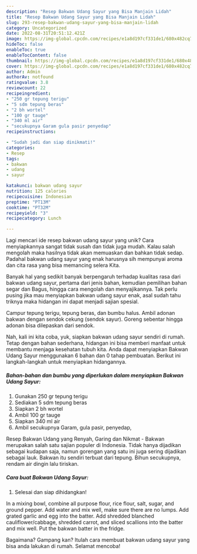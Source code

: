 ```yaml
---
description: "Resep Bakwan Udang Sayur yang Bisa Manjain Lidah"
title: "Resep Bakwan Udang Sayur yang Bisa Manjain Lidah"
slug: 293-resep-bakwan-udang-sayur-yang-bisa-manjain-lidah
category: Uncategorized
date: 2022-08-31T20:51:12.421Z
image: https://img-global.cpcdn.com/recipes/e1a8d197cf331de1/680x482cq70/bakwan-udang-sayur-foto-resep-utama.jpg
hideToc: false
enableToc: true
enableTocContent: false
thumbnail: https://img-global.cpcdn.com/recipes/e1a8d197cf331de1/680x482cq70/bakwan-udang-sayur-foto-resep-utama.jpg
cover: https://img-global.cpcdn.com/recipes/e1a8d197cf331de1/680x482cq70/bakwan-udang-sayur-foto-resep-utama.jpg
author: Admin
authorAv: notfound
ratingvalue: 3.8
reviewcount: 22
recipeingredient:
- "250 gr tepung terigu"
- "5 sdm tepung beras"
- "2 bh wortel"
- "100 gr tauge"
- "340 ml air"
- "secukupnya Garam gula pasir penyedap"
recipeinstructions:

- "Sudah jadi dan siap dinikmati!"
categories:
- Resep
tags:
- bakwan
- udang
- sayur

katakunci: bakwan udang sayur 
nutrition: 125 calories
recipecuisine: Indonesian
preptime: "PT13M"
cooktime: "PT32M"
recipeyield: "3"
recipecategory: Lunch

---
```





Lagi mencari ide resep bakwan udang sayur yang unik? Cara menyiapkannya sangat tidak susah dan tidak juga mudah. Kalau salah mengolah maka hasilnya tidak akan memuaskan dan bahkan tidak sedap. Padahal bakwan udang sayur yang enak harusnya sih mempunyai aroma dan cita rasa yang bisa memancing selera Kita.





Banyak hal yang sedikit banyak berpengaruh terhadap kualitas rasa dari bakwan udang sayur, pertama dari jenis bahan, kemudian pemilihan bahan segar dan Bagus, hingga cara mengolah dan menyajikannya. Tak perlu pusing jika mau menyiapkan bakwan udang sayur enak,      asal sudah tahu triknya maka hidangan ini dapat menjadi sajian spesial.














Campur tepung terigu, tepung beras, dan bumbu halus. Ambil adonan bakwan dengan sendok cekung (sendok sayur). Goreng sebentar hingga adonan bisa dilepaskan dari sendok.






Nah, kali ini kita coba, yuk, siapkan bakwan udang sayur sendiri di rumah. Tetap dengan bahan sederhana, hidangan ini bisa memberi manfaat untuk membantu menjaga kesehatan tubuh kita. Anda dapat menyiapkan Bakwan Udang Sayur menggunakan 6 bahan dan 0 tahap pembuatan. Berikut ini langkah-langkah untuk menyiapkan hidangannya.

<!--inarticleads1-->

##### Bahan-bahan dan bumbu yang diperlukan dalam menyiapkan Bakwan Udang Sayur:

1. Gunakan 250 gr tepung terigu
1. Sediakan 5 sdm tepung beras
1. Siapkan 2 bh wortel
1. Ambil 100 gr tauge
1. Siapkan 340 ml air
1. Ambil secukupnya Garam, gula pasir, penyedap,


Resep Bakwan Udang yang Renyah, Garing dan Nikmat - Bakwan merupakan salah satu sajian populer di Indonesia. Tidak hanya dijadikan sebagai kudapan saja, namun gorengan yang satu ini juga sering dijadikan sebagai lauk. Bakwan itu sendiri terbuat dari tepung. Bihun secukupnya, rendam air dingin lalu tiriskan. 

<!--inarticleads2-->

##### Cara buat Bakwan Udang Sayur:


1. Selesai dan siap dihidangkan!

In a mixing bowl, combine all purpose flour, rice flour, salt, sugar, and ground pepper. Add water and mix well, make sure there are no lumps. Add grated garlic and egg into the batter. Add shredded blanched cauliflower/cabbage, shredded carrot, and sliced scallions into the batter and mix well. Put the bakwan batter in the fridge. 

Bagaimana? Gampang kan? Itulah cara membuat bakwan udang sayur yang bisa anda lakukan di rumah. Selamat mencoba!
